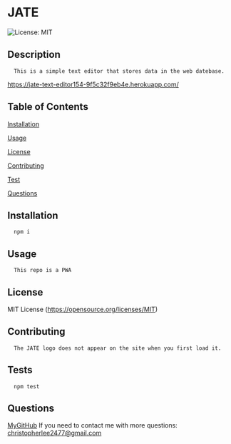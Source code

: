 # JATE
  ![License: MIT](https://img.shields.io/badge/License-MIT-yellow.svg)

  ## Description
      
      This is a simple text editor that stores data in the web datebase.
  https://jate-text-editor154-9f5c32f9eb4e.herokuapp.com/
      
  ## Table of Contents
      
  [Installation](https://github.com/ChrisLee2477/JATE#installation)
  
  [Usage](https://github.com/ChrisLee2477/JATE#usage)
  
  [License](https://github.com/ChrisLee2477/JATE#license)
  
  [Contributing](https://github.com/ChrisLee2477/JATE#contributing)
  
  [Test](https://github.com/ChrisLee2477/JATE#test)
  
  [Questions](https://github.com/ChrisLee2477/JATE#questions)
      
  ## Installation
      
      npm i
      
  ## Usage
      
      This repo is a PWA
      
      
  ## License
      
  MIT License
  (https://opensource.org/licenses/MIT)
  
      
      
  ## Contributing
      
      The JATE logo does not appear on the site when you first load it.
      
  ## Tests
      
      npm test
  
  ## Questions 
  [MyGitHub](https://github.com/ChrisLee2477)
      If you need to contact me with more questions: christopherlee2477@gmail.com
